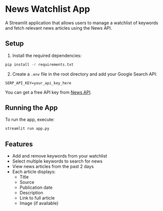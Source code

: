 # News Watchlist App

A Streamlit application that allows users to manage a watchlist of keywords and fetch relevant news articles using the News API.

## Setup

1. Install the required dependencies:
```bash
pip install -r requirements.txt
```

2. Create a `.env` file in the root directory and add your Google Search API:
```
SERP_API_KEY=your_api_key_here
```

You can get a free API key from [News API](https://newsapi.org/).

## Running the App

To run the app, execute:
```bash
streamlit run app.py
```

## Features

- Add and remove keywords from your watchlist
- Select multiple keywords to search for news
- View news articles from the past 2 days
- Each article displays:
  - Title
  - Source
  - Publication date
  - Description
  - Link to full article
  - Image (if available)
